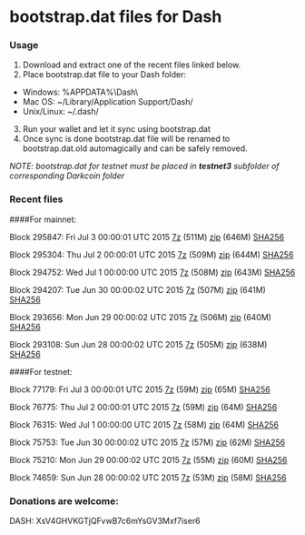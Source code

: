 # bootstrap.dat files for Dash

### Usage

1. Download and extract one of the recent files linked below.
2. Place bootstrap.dat file to your Dash folder:
 - Windows: %APPDATA%\Dash\
 - Mac OS: ~/Library/Application Support/Dash/
 - Unix/Linux: ~/.dash/
3. Run your wallet and let it sync using bootstrap.dat
4. Once sync is done bootstrap.dat file will be renamed to bootstrap.dat.old automagically and can be safely removed.

_NOTE: bootstrap.dat for testnet must be placed in **testnet3** subfolder of corresponding Darkcoin folder_

### Recent files

####For mainnet:

Block 295847: Fri Jul  3 00:00:01 UTC 2015 [7z](https://transfer.sh/1baes6/bootstrap.dat.20150703.7z) (511M) [zip](https://transfer.sh/RpP8o/bootstrap.dat.20150703.zip) (646M) [SHA256](https://transfer.sh/ebYys/sha256.txt)

Block 295304: Thu Jul  2 00:00:01 UTC 2015 [7z](https://transfer.sh/X2aaO/bootstrap.dat.20150702.7z) (509M) [zip](https://transfer.sh/KnpVv/bootstrap.dat.20150702.zip) (644M) [SHA256](https://transfer.sh/VzZpF/sha256.txt)

Block 294752: Wed Jul  1 00:00:00 UTC 2015 [7z](https://transfer.sh/jMcFe/bootstrap.dat.20150701.7z) (508M) [zip](https://transfer.sh/kGSxT/bootstrap.dat.20150701.zip) (643M) [SHA256](https://transfer.sh/1cuAuS/sha256.txt)

Block 294207: Tue Jun 30 00:00:02 UTC 2015 [7z](https://transfer.sh/pb3HC/bootstrap.dat.20150630.7z) (507M) [zip](https://transfer.sh/YHCGq/bootstrap.dat.20150630.zip) (641M) [SHA256](https://transfer.sh/165Kyz/sha256.txt)

Block 293656: Mon Jun 29 00:00:02 UTC 2015 [7z](https://transfer.sh/pzboH/bootstrap.dat.20150629.7z) (506M) [zip](https://transfer.sh/iU1OJ/bootstrap.dat.20150629.zip) (640M) [SHA256](https://transfer.sh/R5jw/sha256.txt)

Block 293108: Sun Jun 28 00:00:02 UTC 2015 [7z](https://transfer.sh/TFQP8/bootstrap.dat.20150628.7z) (505M) [zip](https://transfer.sh/zAzI3/bootstrap.dat.20150628.zip) (638M) [SHA256](https://transfer.sh/EJmeB/sha256.txt)

####For testnet:

Block 77179: Fri Jul  3 00:00:01 UTC 2015 [7z](https://transfer.sh/XoyrR/bootstrap.dat.20150703.7z) (59M) [zip](https://transfer.sh/9ufYS/bootstrap.dat.20150703.zip) (65M) [SHA256](https://transfer.sh/zTPI7/sha256.txt)

Block 76775: Thu Jul  2 00:00:01 UTC 2015 [7z](https://transfer.sh/xhMv1/bootstrap.dat.20150702.7z) (59M) [zip](https://transfer.sh/kkKhC/bootstrap.dat.20150702.zip) (64M) [SHA256](https://transfer.sh/wyZQo/sha256.txt)

Block 76315: Wed Jul  1 00:00:00 UTC 2015 [7z](https://transfer.sh/17Jm0J/bootstrap.dat.20150701.7z) (58M) [zip](https://transfer.sh/4LGMe/bootstrap.dat.20150701.zip) (64M) [SHA256](https://transfer.sh/1a0dXL/sha256.txt)

Block 75753: Tue Jun 30 00:00:02 UTC 2015 [7z](https://transfer.sh/nepjZ/bootstrap.dat.20150630.7z) (57M) [zip](https://transfer.sh/XF1he/bootstrap.dat.20150630.zip) (62M) [SHA256](https://transfer.sh/M1Alu/sha256.txt)

Block 75210: Mon Jun 29 00:00:02 UTC 2015 [7z](https://transfer.sh/6vCRd/bootstrap.dat.20150629.7z) (55M) [zip](https://transfer.sh/wNHkH/bootstrap.dat.20150629.zip) (60M) [SHA256](https://transfer.sh/R4uoh/sha256.txt)

Block 74659: Sun Jun 28 00:00:02 UTC 2015 [7z](https://transfer.sh/103axG/bootstrap.dat.20150628.7z) (53M) [zip](https://transfer.sh/19wCvX/bootstrap.dat.20150628.zip) (58M) [SHA256](https://transfer.sh/12rkva/sha256.txt)

### Donations are welcome:

DASH: XsV4GHVKGTjQFvwB7c6mYsGV3Mxf7iser6
